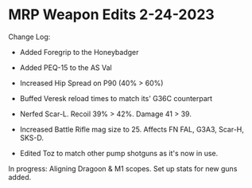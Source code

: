 # MRP Weapon Edits 2-24-2023
 
Change Log:

- Added Foregrip to the Honeybadger

- Added PEQ-15 to the AS Val

- Increased Hip Spread on P90 (40% > 60%)

- Buffed Veresk reload times to match its' G36C counterpart

- Nerfed Scar-L. Recoil 39% > 42%. Damage 41 > 39.

- Increased Battle Rifle mag size to 25. Affects FN FAL, G3A3, Scar-H, SKS-D.

- Edited Toz to match other pump shotguns as it's now in use.


In progress: Aligning Dragoon & M1 scopes. Set up stats for new guns added.
